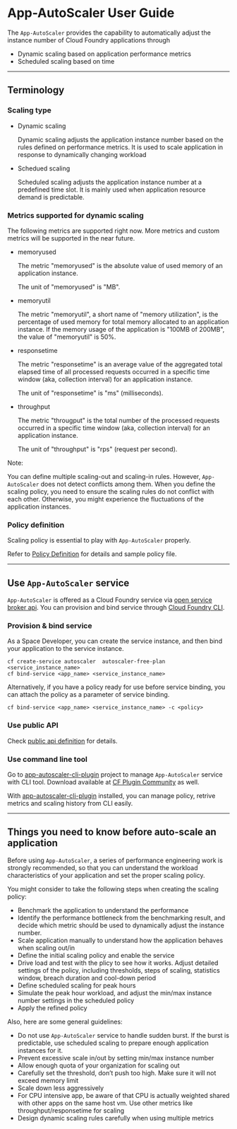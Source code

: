 # App-AutoScaler User Guide

The `App-AutoScaler` provides the capability to automatically adjust the instance number of Cloud Foundry applications through

* Dynamic scaling based on application performance metrics
* Scheduled scaling based on time

----
## Terminology

### Scaling type
* Dynamic scaling

    Dynamic scaling adjusts the application instance number based on the rules defined on performance metrics. It is used to scale application in response to dynamically changing workload

* Schedued scaling

    Scheduled scaling adjusts the application instance number at a predefined time slot. It is mainly used when application resource demand is predictable.  

### Metrics supported for dynamic scaling

The following  metrics are supported right now. More metrics and custom metrics will be supported in the near future. 

* memoryused 

    The metric "memoryused" is the absolute value of used memory of an application instance.
    
    The unit of "memoryused" is "MB". 

* memoryutil

    The metric "memoryutil", a short name of "memory utilization", is the percentage of used memory for total memory allocated to an application instance. If the memory usage of the application is "100MB of 200MB", the value of "memoryutil" is 50%.  


* responsetime

    The metric "responsetime" is an average value of the aggregated total elapsed time of all processed requests occurred in a specific time window (aka, collection interval) for an application instance.

    The unit of "responsetime" is "ms" (milliseconds).

* throughput 

    The metric "througput" is the total number of the processed requests occurred in a specific time window (aka, collection interval) for an application instance.
    
    The  unit of "throughput" is "rps" (request per second).

Note: 

You can define multiple scaling-out and scaling-in rules. However, `App-AutoScaler` does not detect conflicts among them. When you define the scaling policy, you need to ensure the scaling rules do not conflict with each other. Otherwise, you might experience the fluctuations of the application instances.

### Policy definition

Scaling policy is essential to play with `App-AutoScaler` properly. 

Refer to [Policy Definition][aa] for details and sample policy file. 

----
## Use `App-AutoScaler` service

`App-AutoScaler` is offered as a Cloud Foundry service via [open service broker api][ab]. You can provision and bind service through [Cloud Foundry CLI][ac]. 

### Provision & bind service 

As a Space Developer, you can create the service instance, and then bind your application to the service instance.
```
cf create-service autoscaler  autoscaler-free-plan  <service_instance_name>
cf bind-service <app_name> <service_instance_name>
```

Alternatively, if you have a policy ready for use before service binding, you can attach the policy as a parameter of service binding.
```
cf bind-service <app_name> <service_instance_name> -c <policy>
```

### Use public API

Check [public api definition][af] for details. 

### Use command line tool 

Go to [app-autoscaler-cli-plugin][ad] project to manage `App-AutoScaler` service with CLI tool.
Download available at [CF Plugin Community][ae] as well.

With [app-autoscaler-cli-plugin][ad] installed, you can manage policy, retrive metrics and scaling history from CLI easily.


----
## Things you need to know before auto-scale an application

Before using `App-AutoScaler`, a series of performance engineering work is strongly recommended, so that you can understand the workload characteristics of your application and set the proper scaling policy.

You might consider to take the following steps when creating the scaling policy: 

* Benchmark the application to understand the performance
* Identify the performance bottleneck from the benchmarking result, and decide which metric should be used to dynamically adjust the instance number.
* Scale application manually to understand how the application behaves when scaling out/in 
* Define the initial scaling policy and enable the service
* Drive load and test with the plicy to see how it works. Adjust detailed settings of the policy, including thresholds, steps of scaling, statistics window, breach duration and cool-down period
* Define scheduled scaling for peak hours 
* Simulate the peak hour workload, and adjust the min/max instance number settings in the scheduled policy
* Apply the refined policy 

Also, here are some general guidelines:

* Do not use `App-AutoScaler` service to handle sudden burst. If the burst is predictable, use scheduled scaling to prepare enough application instances for it.
* Prevent excessive scale in/out by setting min/max instance number 
* Allow enough quota of your organization for scaling out
* Carefully set the threshold, don’t push too high. Make sure it will not exceed memory limit 
* Scale down less aggressively
* For CPU intensive app, be aware of that CPU is actually weighted shared with other apps on the same host vm.  Use other metrics like throughput/responsetime for scaling
* Design dynamic scaling rules carefully when using multiple metrics


[aa]: Policy_definition.rst
[ab]: https://github.com/openservicebrokerapi/servicebroker/blob/master/spec.md
[ac]: https://github.com/cloudfoundry/cli
[ad]: https://github.com/cloudfoundry-incubator/app-autoscaler-cli-plugin
[ae]: https://plugins.cloudfoundry.org/
[af]: Public_API.rst
